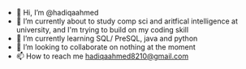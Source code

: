 - 👋 Hi, I’m @hadiqaahmed
- 👀 I’m currently about to study comp sci and aritfical intelligence at university, and I'm trying to build on my coding skill 
- 🌱 I’m currently learning SQL/ PreSQL, java and python 
- 💞️ I’m looking to collaborate on nothing at the moment
- 📫 How to reach me hadiqaahmed8210@gmail.com 

<!---
hadiqaahmed/hadiqaahmed is a ✨ special ✨ repository because its `README.md` (this file) appears on your GitHub profile.
You can click the Preview link to take a look at your changes.
--->
